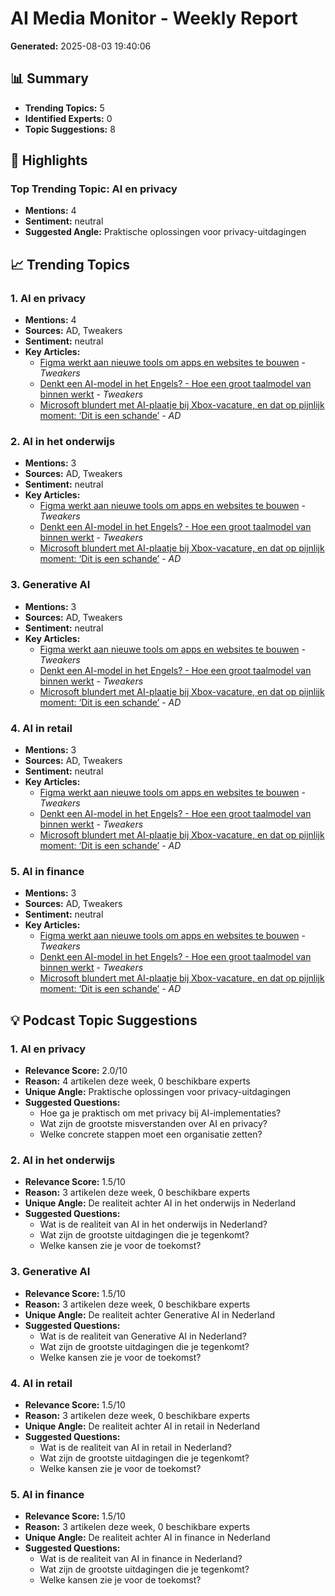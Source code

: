 # AI Media Monitor - Weekly Report
**Generated:** 2025-08-03 19:40:06

## 📊 Summary
- **Trending Topics:** 5
- **Identified Experts:** 0
- **Topic Suggestions:** 8

## 🌟 Highlights
### Top Trending Topic: AI en privacy
- **Mentions:** 4
- **Sentiment:** neutral
- **Suggested Angle:** Praktische oplossingen voor privacy-uitdagingen

## 📈 Trending Topics
### 1. AI en privacy
- **Mentions:** 4
- **Sources:** AD, Tweakers
- **Sentiment:** neutral
- **Key Articles:**
  - [Figma werkt aan nieuwe tools om apps en websites te bouwen](https://tweakers.net/nieuws/234170/figma-werkt-aan-nieuwe-tools-om-apps-en-websites-te-bouwen.html) - *Tweakers*
  - [Denkt een AI-model in het Engels? - Hoe een groot taalmodel van binnen werkt](https://tweakers.net/reviews/13118/denkt-een-ai-model-in-het-engels-hoe-een-groot-taalmodel-van-binnen-werkt.html) - *Tweakers*
  - [Microsoft blundert met AI-plaatje bij Xbox-vacature, en dat op pijnlijk moment: ‘Dit is een schande’](https://www.ad.nl/tech/microsoft-blundert-met-ai-plaatje-bij-xbox-vacature-en-dat-op-pijnlijk-moment-dit-is-een-schande~ac83002a/) - *AD*

### 2. AI in het onderwijs
- **Mentions:** 3
- **Sources:** AD, Tweakers
- **Sentiment:** neutral
- **Key Articles:**
  - [Figma werkt aan nieuwe tools om apps en websites te bouwen](https://tweakers.net/nieuws/234170/figma-werkt-aan-nieuwe-tools-om-apps-en-websites-te-bouwen.html) - *Tweakers*
  - [Denkt een AI-model in het Engels? - Hoe een groot taalmodel van binnen werkt](https://tweakers.net/reviews/13118/denkt-een-ai-model-in-het-engels-hoe-een-groot-taalmodel-van-binnen-werkt.html) - *Tweakers*
  - [Microsoft blundert met AI-plaatje bij Xbox-vacature, en dat op pijnlijk moment: ‘Dit is een schande’](https://www.ad.nl/tech/microsoft-blundert-met-ai-plaatje-bij-xbox-vacature-en-dat-op-pijnlijk-moment-dit-is-een-schande~ac83002a/) - *AD*

### 3. Generative AI
- **Mentions:** 3
- **Sources:** AD, Tweakers
- **Sentiment:** neutral
- **Key Articles:**
  - [Figma werkt aan nieuwe tools om apps en websites te bouwen](https://tweakers.net/nieuws/234170/figma-werkt-aan-nieuwe-tools-om-apps-en-websites-te-bouwen.html) - *Tweakers*
  - [Denkt een AI-model in het Engels? - Hoe een groot taalmodel van binnen werkt](https://tweakers.net/reviews/13118/denkt-een-ai-model-in-het-engels-hoe-een-groot-taalmodel-van-binnen-werkt.html) - *Tweakers*
  - [Microsoft blundert met AI-plaatje bij Xbox-vacature, en dat op pijnlijk moment: ‘Dit is een schande’](https://www.ad.nl/tech/microsoft-blundert-met-ai-plaatje-bij-xbox-vacature-en-dat-op-pijnlijk-moment-dit-is-een-schande~ac83002a/) - *AD*

### 4. AI in retail
- **Mentions:** 3
- **Sources:** AD, Tweakers
- **Sentiment:** neutral
- **Key Articles:**
  - [Figma werkt aan nieuwe tools om apps en websites te bouwen](https://tweakers.net/nieuws/234170/figma-werkt-aan-nieuwe-tools-om-apps-en-websites-te-bouwen.html) - *Tweakers*
  - [Denkt een AI-model in het Engels? - Hoe een groot taalmodel van binnen werkt](https://tweakers.net/reviews/13118/denkt-een-ai-model-in-het-engels-hoe-een-groot-taalmodel-van-binnen-werkt.html) - *Tweakers*
  - [Microsoft blundert met AI-plaatje bij Xbox-vacature, en dat op pijnlijk moment: ‘Dit is een schande’](https://www.ad.nl/tech/microsoft-blundert-met-ai-plaatje-bij-xbox-vacature-en-dat-op-pijnlijk-moment-dit-is-een-schande~ac83002a/) - *AD*

### 5. AI in finance
- **Mentions:** 3
- **Sources:** AD, Tweakers
- **Sentiment:** neutral
- **Key Articles:**
  - [Figma werkt aan nieuwe tools om apps en websites te bouwen](https://tweakers.net/nieuws/234170/figma-werkt-aan-nieuwe-tools-om-apps-en-websites-te-bouwen.html) - *Tweakers*
  - [Denkt een AI-model in het Engels? - Hoe een groot taalmodel van binnen werkt](https://tweakers.net/reviews/13118/denkt-een-ai-model-in-het-engels-hoe-een-groot-taalmodel-van-binnen-werkt.html) - *Tweakers*
  - [Microsoft blundert met AI-plaatje bij Xbox-vacature, en dat op pijnlijk moment: ‘Dit is een schande’](https://www.ad.nl/tech/microsoft-blundert-met-ai-plaatje-bij-xbox-vacature-en-dat-op-pijnlijk-moment-dit-is-een-schande~ac83002a/) - *AD*

## 💡 Podcast Topic Suggestions
### 1. AI en privacy
- **Relevance Score:** 2.0/10
- **Reason:** 4 artikelen deze week, 0 beschikbare experts
- **Unique Angle:** Praktische oplossingen voor privacy-uitdagingen
- **Suggested Questions:**
  - Hoe ga je praktisch om met privacy bij AI-implementaties?
  - Wat zijn de grootste misverstanden over AI en privacy?
  - Welke concrete stappen moet een organisatie zetten?

### 2. AI in het onderwijs
- **Relevance Score:** 1.5/10
- **Reason:** 3 artikelen deze week, 0 beschikbare experts
- **Unique Angle:** De realiteit achter AI in het onderwijs in Nederland
- **Suggested Questions:**
  - Wat is de realiteit van AI in het onderwijs in Nederland?
  - Wat zijn de grootste uitdagingen die je tegenkomt?
  - Welke kansen zie je voor de toekomst?

### 3. Generative AI
- **Relevance Score:** 1.5/10
- **Reason:** 3 artikelen deze week, 0 beschikbare experts
- **Unique Angle:** De realiteit achter Generative AI in Nederland
- **Suggested Questions:**
  - Wat is de realiteit van Generative AI in Nederland?
  - Wat zijn de grootste uitdagingen die je tegenkomt?
  - Welke kansen zie je voor de toekomst?

### 4. AI in retail
- **Relevance Score:** 1.5/10
- **Reason:** 3 artikelen deze week, 0 beschikbare experts
- **Unique Angle:** De realiteit achter AI in retail in Nederland
- **Suggested Questions:**
  - Wat is de realiteit van AI in retail in Nederland?
  - Wat zijn de grootste uitdagingen die je tegenkomt?
  - Welke kansen zie je voor de toekomst?

### 5. AI in finance
- **Relevance Score:** 1.5/10
- **Reason:** 3 artikelen deze week, 0 beschikbare experts
- **Unique Angle:** De realiteit achter AI in finance in Nederland
- **Suggested Questions:**
  - Wat is de realiteit van AI in finance in Nederland?
  - Wat zijn de grootste uitdagingen die je tegenkomt?
  - Welke kansen zie je voor de toekomst?
